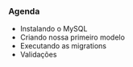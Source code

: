 ### Agenda

- Instalando o MySQL
- Criando nossa primeiro modelo
- Executando as migrations
- Validações
